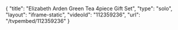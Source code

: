{
    "title": "Elizabeth Arden Green Tea 4piece Gift Set",
    "type": "solo",
    "layout": "iframe-static",
    "videoId": "112359236",
    "url": "\/tvpembed\/112359236"
}